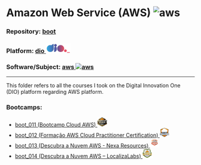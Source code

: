 # Amazon Web Service (AWS)  <img src="https://cdn.jsdelivr.net/gh/devicons/devicon@latest/icons/amazonwebservices/amazonwebservices-original-wordmark.svg" alt="aws" width="auto" height="45">

### Repository: [boot](../../)
### Platform: <a href="../">dio   <img src="https://github.com/PedroHeeger/main/blob/main/0-aux/logos/plataforma/dio.jpeg" alt="dio" width="auto" height="25"></a>
### Software/Subject: <a href="./">aws    <img src="https://cdn.jsdelivr.net/gh/devicons/devicon@latest/icons/amazonwebservices/amazonwebservices-original-wordmark.svg" alt="aws" width="auto" height="25"></a>

---

This folder refers to all the courses I took on the Digital Innovation One (DIO) platform regarding AWS platform.

### Bootcamps:
- <a href="./boot_011/">boot_011 (Bootcamp Cloud AWS)   <img src="./boot_011/0-aux/logo_boot.png" alt="boot_011" width="auto" height="25"></a>
- <a href="./boot_012/">boot_012 (Formação AWS Cloud Practitioner Certification)   <img src="./boot_012/0-aux/logo_boot.png" alt="boot_012" width="auto" height="25"></a>
- <a href="./boot_013/">boot_013 (Descubra a Nuvem AWS - Nexa Resources)   <img src="./boot_013/0-aux/logo_boot.png" alt="boot_013" width="auto" height="25"></a>
- <a href="./boot_014/">boot_014 (Descubra a Nuvem AWS – LocalizaLabs)   <img src="./boot_014/0-aux/logo_boot.png" alt="boot_014" width="auto" height="25"></a>